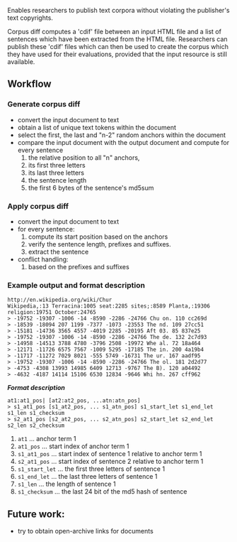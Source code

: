 Enables researchers to publish text corpora without violating the publisher's text copyrights.

Corpus diff computes a 'cdif' file between an input HTML file and a list of sentences which have been extracted from the HTML file. 
Researchers can publish these 'cdif' files which can then be used to create the corpus which they have used for their evaluations, provided that the input resource is still available.

## Workflow

### Generate corpus diff

* convert the input document to text
* obtain a list of unique text tokens within the document
* select the first, the last and "n-2" random anchors within the document
* compare the input document with the output document and compute for every sentence
  1. the relative position to all "n" anchors, 
  2. its first three letters
  3. its last three letters
  4. the sentence length
  5. the first 6 bytes of the sentence's md5sum


### Apply corpus diff

* convert the input document to text
* for every sentence:
  1. compute its start position based on the anchors
  2. verify the sentence length, prefixes and suffixes.
  3. extract the sentence
* conflict handling:
  1. based on the prefixes and suffixes

### Example output and format description

```
http://en.wikipedia.org/wiki/Chur
Wikipedia,:13 Terracina:1005 seat:2285 sites;:8589 Planta,:19306 religion:19751 October:24765
> -19752 -19307 -1006 -14 -8590 -2286 -24766 Chu on. 110 cc269d
> -18539 -18094 207 1199 -7377 -1073 -23553 The nd. 109 27cc51
> -15181 -14736 3565 4557 -4019 2285 -20195 Aft 03. 85 837e25
> -19752 -19307 -1006 -14 -8590 -2286 -24766 The de. 132 2c7d93
> -14958 -14513 3788 4780 -3796 2508 -19972 Whe al. 72 18a464
> -12171 -11726 6575 7567 -1009 5295 -17185 The in. 200 4a19b4
> -11717 -11272 7029 8021 -555 5749 -16731 The ur. 167 aadf95
> -19752 -19307 -1006 -14 -8590 -2286 -24766 The ol. 181 2d2d77
> -4753 -4308 13993 14985 6409 12713 -9767 The B). 120 a04492
> -4632 -4187 14114 15106 6530 12834 -9646 Whi hn. 267 cff962
```

***Format description***

```
at1:at1_pos| [at2:at2_pos, ...atn:atn_pos]
> s1_at1_pos [s1_at2_pos, ... s1_atn_pos] s1_start_let s1_end_let s1_len s1_checksum
> s2_at1_pos [s2_at2_pos, ... s2_atn_pos] s2_start_let s2_end_let s2_len s2_checksum
```

1. `at1` ... anchor term 1
1. `at1_pos` ... start index of anchor term 1
1. `s1_at1_pos` ... start index of sentence 1 relative to anchor term 1
1. `s2_at1_pos` ... start index of sentence 2 relative to anchor term 1
1. `s1_start_let` ... the first three letters of sentence 1
1. `s1_end_let` ... the last three letters of sentence 1
1. `s1_len` ... the length of sentence 1
1. `s1_checksum` ... the last 24 bit of the md5 hash of sentence 

## Future work:

* try to obtain open-archive links for documents
